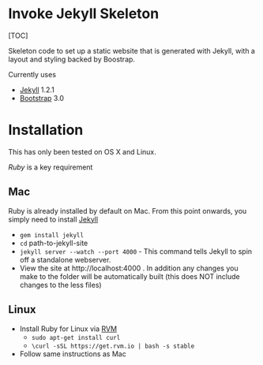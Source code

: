 # Invoke Jekyll Skeleton

[TOC]

Skeleton code to set up a static website that is generated with Jekyll, with a layout and styling backed by Boostrap.

Currently uses

* [Jekyll](http://jekyllrb.com/) 1.2.1
* [Bootstrap](http://getbootstrap.com/) 3.0

# Installation

This has only been tested on OS X and Linux.

*Ruby* is a key requirement

## Mac

Ruby is already installed by default on Mac.
From this point onwards, you simply need to install [Jekyll](http://jekyllrb.com/)

* `gem install jekyll`
* `cd` path-to-jekyll-site
* `jekyll server --watch --port 4000` - This command tells Jekyll to spin off a standalone webserver.
* View the site at http://localhost:4000 . In addition any changes you make to the folder will be automatically built (this does NOT include changes to the less files)

## Linux

* Install Ruby for Linux via [RVM](https://rvm.io)
    * `sudo apt-get install curl`
    * `\curl -sSL https://get.rvm.io | bash -s stable`
* Follow same instructions as Mac
